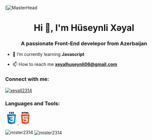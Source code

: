 [![MasterHead](http://devskiller.com/wp-content/uploads/2020/09/screen-html5-devs.jpg)

<h1 align="center">Hi 👋, I'm Hüseynli Xəyal</h1>
<h3 align="center">A passionate Front-End develepor from Azerbaijan</h3>

- 🌱 I’m currently learning **Javascript**

- 📫 How to reach me **xeyalhuseynli06@gmail.com**

<h3 align="left">Connect with me:</h3>
<p align="left">
<a href="https://instagram.com/xeyall2314" target="blank"><img align="center" src="https://raw.githubusercontent.com/rahuldkjain/github-profile-readme-generator/master/src/images/icons/Social/instagram.svg" alt="xeyall2314" height="30" width="40" /></a>
</p>

<h3 align="left">Languages and Tools:</h3>
<p align="left"> <a href="https://www.w3schools.com/css/" target="_blank" rel="noreferrer"> <img src="https://raw.githubusercontent.com/devicons/devicon/master/icons/css3/css3-original-wordmark.svg" alt="css3" width="40" height="40"/> </a> <a href="https://www.w3.org/html/" target="_blank" rel="noreferrer"> <img src="https://raw.githubusercontent.com/devicons/devicon/master/icons/html5/html5-original-wordmark.svg" alt="html5" width="40" height="40"/> </a> </p>

<p><img align="left" src="https://github-readme-stats.vercel.app/api/top-langs?username=mister2314&show_icons=true&locale=en&layout=compact" alt="mister2314" /></p>

<p>&nbsp;<img align="center" src="https://github-readme-stats.vercel.app/api?username=mister2314&show_icons=true&locale=en" alt="mister2314" /></p>
